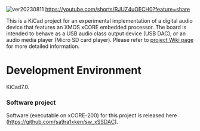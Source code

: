 ![ver20230811](https://github.com/sa9ra1xken/hw_xSSDAC/assets/150714506/52e0ba85-8282-44b6-b5c1-418d23c35438)
https://youtube.com/shorts/RJUZ4uOECH0?feature=share

This is a KiCad project for an experimental implementation of a digital audio device that features an XMOS xCORE embedded processor.
The board is intended to behave as a USB audio class output device (USB DAC), or an audio media player (Micro SD card player). 
Please refer to [project Wiki page](https://github.com/sa9ra1xken/hw_xSSDAC/wiki) for more detailed information.

# Development Environment
KiCad7.0. 

### Software project
Software (executable on xCORE-200) for this project is released here (https://github.com/sa9ra1xken/sw_xSSDAC).
